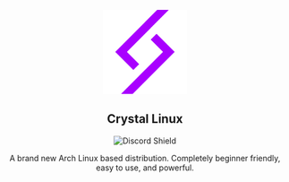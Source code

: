 <p align="center">
  <a href="https://git.getcryst.al/crystal">
    <img src="https://github.com/crystal-linux/branding/blob/main/logos/crystal-logo-minimal.png?raw=true" alt="Logo" width="150" height="150">
  </a>
</p>
<p align="center"> 
<h2 align="center"> Crystal Linux </h2>
</p>
<p align="center">
<img src="https://discordapp.com/api/guilds/825473796227858482/widget.png?style=shield"?link=https://discord.gg/yp4xpZeAgW&link=https://discord.gg/yp4xpZeAgW alt="Discord Shield"/>
<p align="center"> A brand new Arch Linux based distribution. Completely beginner friendly, easy to use, and powerful. </p>
